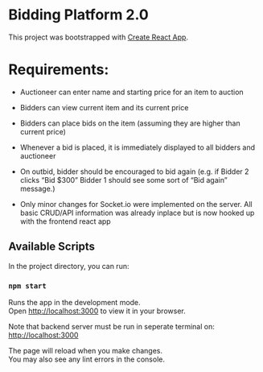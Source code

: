 # Bidding Platform 2.0

This project was bootstrapped with [Create React App](https://github.com/facebook/create-react-app).

# Requirements:

- Auctioneer can enter name and starting price for an item to auction
- Bidders can view current item and its current price
- Bidders can place bids on the item (assuming they are higher than current price)
- Whenever a bid is placed, it is immediately displayed to all bidders and auctioneer
- On outbid, bidder should be encouraged to bid again (e.g. if Bidder 2 clicks “Bid $300” Bidder 1 should
see some sort of “Bid again” message.)

- Only minor changes for Socket.io were implemented on the server. All basic CRUD/API information was already inplace but is now hooked up with the frontend react app

## Available Scripts

In the project directory, you can run:

### `npm start`

Runs the app in the development mode.\
Open [http://localhost:3000](http://localhost:3000) to view it in your browser.

Note that backend server must be run in seperate terminal on: [http://localhost:3000](http://localhost:3000)

The page will reload when you make changes.\
You may also see any lint errors in the console.

